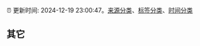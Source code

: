 :alarm_clock: 更新时间: 2024-12-19 23:00:47。[来源分类](../README.md)、[标签分类](../TAGS.md)、[时间分类](../TIMELINE.md)

## 其它



